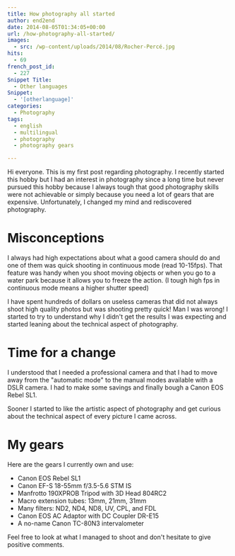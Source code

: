 ```yaml
---
title: How photography all started
author: end2end
date: 2014-08-05T01:34:05+00:00
url: /how-photography-all-started/
images:
  - src: /wp-content/uploads/2014/08/Rocher-Percé.jpg
hits:
  - 69
french_post_id:
  - 227
Snippet Title:
  - Other languages
Snippet:
  - '[otherlanguage]'
categories:
  - Photography
tags:
  - english
  - multilingual
  - photography
  - photography gears

---
```

Hi everyone. This is my first post regarding photography. I recently started this hobby but I had an interest in photography since a long time but never pursued this hobby because I always tough that good photography skills were not achievable or simply because you need a lot of gears that are expensive. Unfortunately, I changed my mind and rediscovered photography.

# Misconceptions

I always had high expectations about what a good camera should do and one of them was quick shooting in continuous mode (read 10-15fps). That feature was handy when you shoot moving objects or when you go to a water park because it allows you to freeze the action. (I tough high fps in continuous mode means a higher shutter speed)

I have spent hundreds of dollars on useless cameras that did not always shoot high quality photos but was shooting pretty quick! Man I was wrong! I started to try to understand why I didn't get the results I was expecting and started leaning about the technical aspect of photography.

# Time for a change

I understood that I needed a professional camera and that I had to move away from the "automatic mode" to the manual modes available with a DSLR camera. I had to make some savings and finally bough a Canon EOS Rebel SL1.

Sooner I started to like the artistic aspect of photography and get curious about the technical aspect of every picture I came across.

# My gears

Here are the gears I currently own and use:
* Canon EOS Rebel SL1
* Canon EF-S 18-55mm f/3.5-5.6 STM IS
* Manfrotto 190XPROB Tripod with 3D Head 804RC2
* Macro extension tubes: 13mm, 21mm, 31mm
* Many filters: ND2, ND4, ND8, UV, CPL, and FDL
* Canon EOS AC Adaptor with DC Coupler DR-E15
* A no-name Canon TC-80N3 intervalometer

Feel free to look at what I managed to shoot and don't hesitate to give positive comments.